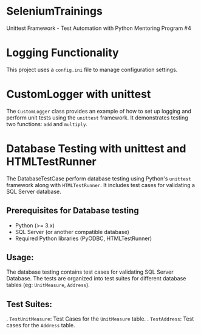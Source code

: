 # SeleniumTrainings
Unittest Framework - Test Automation with Python Mentoring Program #4

# Logging Functionality
This project uses a `config.ini` file to manage configuration settings. 

# CustomLogger with unittest 
The `CustomLogger` class provides an example of how to set up logging and perform unit tests using the `unittest` framework. It demonstrates testing two functions: `add` and `multiply`.

# Database Testing with unittest and HTMLTestRunner
The DatabaseTestCase perform database testing using Python's `unittest` framework along with `HTMLTestRunner`. It includes test cases for validating a SQL Server database.

## Prerequisites for Database testing
- Python (>= 3.x)
- SQL Server (or another compatible database)
- Required Python libraries (PyODBC, HTMLTestRunner)

## Usage:
The database testing contains test cases for validating SQL Server Database. The tests are organized into test suites for different database tables (eg: `UnitMeasure`, `Address`).

## Test Suites:
. `TestUnitMeasure`: Test Cases for the `UnitMeasure` table.
. `TestAddress`: Test cases for the `Address` table.

